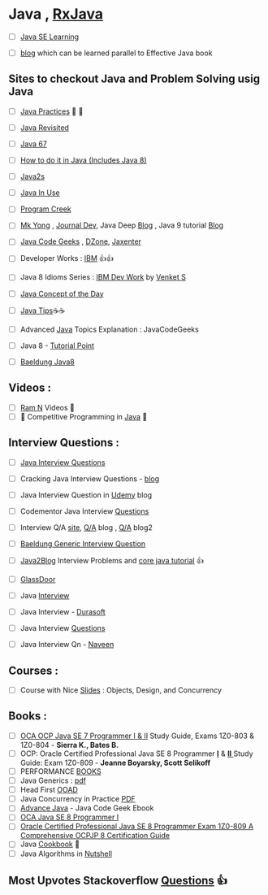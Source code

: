 # Java , [RxJava](https://github.com/adhikariaman01/BookmarkSiteList/tree/master/MyBookmarkedLink/Java/RxJava)
- [ ] [Java SE Learning](https://docs.oracle.com/javase/tutorial/tutorialLearningPaths.html)

- [ ] [blog](https://medium.com/@biratkirat/being-an-effective-java-developer-ab183f2b6c25) which can be learned parallel to Effective Java book

## Sites to checkout Java and Problem Solving usig Java
- [ ] [Java Practices](http://www.javapractices.com/home/HomeAction.do) :dart: :dart:
- [ ] [Java Revisited](http://javarevisited.blogspot.in/)
- [ ] [Java 67](http://www.java67.com/)

- [ ] [How to do it in Java (Includes Java 8)](https://howtodoinjava.com/)
- [ ] [Java2s](http://www.java2s.com/)
- [ ] [Java In Use](http://www.javainuse.com/java)
- [ ] [Program Creek](https://www.programcreek.com/)
- [ ] [Mk Yong](http://www.mkyong.com/tutorials/java-8-tutorials/) , [Journal Dev](https://www.journaldev.com/java-tutorial-java-ee-tutorials?utm_source=website&utm_medium=menubar&utm_campaign=Top-Menu-Bar),  Java Deep [Blog](https://javax0.wordpress.com/) , Java 9 tutorial [Blog](http://www.logicbig.com/tutorials/core-java-tutorial/) 
- [ ] [Java Code Geeks](https://www.javacodegeeks.com/) , [DZone](https://dzone.com/), [Jaxenter](https://jaxenter.com/tag/java-2)
- [ ]  Developer Works : [IBM](https://www.ibm.com/developerworks/learn/java/) :+1::+1:

- [ ]  Java 8 Idioms Series : [IBM Dev Work](https://www.ibm.com/developerworks/views/global/libraryview.jsp?site_id=1&contentarea_by=Java%20technology&sort_by=Date&sort_order=1&start=1&end=11&topic_by=-1&product_by=&type_by=All%20Types&show_abstract=false&search_by=Java%208%20idioms&industry_by=-1&series_title_by=) by [Venket S](http://blog.agiledeveloper.com/)

- [ ]  [Java Concept of the Day](http://javaconceptoftheday.com/jdk-installation/)
- [ ] [Java Tips](https://www.javatips.net/):coffee::coffee:


- [ ] Advanced [Java](https://www.javacodegeeks.com/2015/09/advanced-java.html) Topics Explanation : JavaCodeGeeks
- [ ] Java 8 - [Tutorial Point](https://www.tutorialspoint.com/java8/index.htm)
- [ ] [Baeldung Java8](http://www.baeldung.com/java8)

## Videos :
- [ ] [Ram N](https://ramj2ee.blogspot.in/2015/05/java-tutorial.html) Videos :movie_camera:
- [ ] :round_pushpin: Competitive Programming in [Java](https://www.youtube.com/playlist?list=PLMCXHnjXnTnsWU7jYp9XCKPW8ayl6D8fb) :round_pushpin:

## Interview Questions :
- [ ] [Java Interview Questions](https://java-questions.com/)
- [ ] Cracking Java Interview Questions - [blog](http://crackingjavainterviews.blogspot.com/)
- [ ] Java Interview Question in [Udemy](https://blog.udemy.com/java-interview-questions/) blog
- [ ] Codementor Java Interview [Questions](https://www.codementor.io/blog/java-interview-sample-questions-answers-du107xs23)
- [ ] Interview Q/A [site](http://www.javainterview.in/p/core-java-interview-question-are.html), [Q/A](http://codepumpkin.com/category/interview-questions/core-java-interview-questions/) blog , [Q/A](https://gigster.com/java-interview-questions) blog2
- [ ] [Baeldung Generic Interview Question](http://www.baeldung.com/java-generics-interview-questions)
- [ ] [Java2Blog](https://java2blog.com/core-java-interview-questions-and-answers/) Interview Problems and [core java tutorial](https://java2blog.com/core-java-tutorial-for-beginners-experienced/) :+1:
- [ ] [GlassDoor](https://www.glassdoor.com/Interview/java-interview-questions-SRCH_KT0,4_SDMC.htm)
- [ ] Java [Interview](https://www.youtube.com/playlist?list=PLfi5oI2EMygPcKLx8d_8Jll9eauAhPj2B)
- [ ] Java Interview - [Durasoft](https://www.youtube.com/playlist?list=PLd3UqWTnYXOkc_1jk0BC4JPiBypt_eT-K)
- [ ] Java Interview [Questions](https://www.youtube.com/playlist?list=PLF9tovyahfL020hGgLIsRMZY4bfSLCFUa)
- [ ] Java Interview Qn - [Naveen](https://www.youtube.com/playlist?list=PLFGoYjJG_fqr84PKCp88iPkQDWJSfzaqz)



## Courses :
- [ ] Course with Nice [Slides](http://www.cs.cmu.edu/~charlie/courses/15-214/2017-fall/index.html) : Objects, Design, and Concurrency

## Books : 
- [ ] [OCA OCP Java SE 7 Programmer I & II](https://doc.lagout.org/programmation/Java/OCA_OCP%20Java%20SE%207%20Programmer%20I%20%26%20II%20Study%20Guide%20%28Exams%201Z0-803%20%26%201Z0-804%29%20%5BSierra%20%26%20Bates%202014-10-24%5D.pdf) Study Guide, Exams 1Z0-803 & 1Z0-804 - **Sierra K., Bates B.**
- [ ] OCP: Oracle Certified Professional Java SE 8 Programmer [**I**](https://bittlife.com/books/Jeanne%20Boyarsky,%20Scott%20Selikoff%20-%20Study%20Guide.pdf) & [**II** ](http://files.hii-tech.com/book/SCJP/OCP%20Oracle%20Certified%20Professional%20Java%20SE%208%20Programmer%20II%20Study%20Guide%20Exam%201Z0-809.pdf) Study Guide: Exam 1Z0-809 -  **Jeanne Boyarsky, Scott Selikoff**
- [ ] PERFORMANCE [BOOKS](https://github.com/adhikariaman01/BookmarkSiteList/tree/master/MyBookmarkedLink/Java/Performance)
- [ ] Java Generics : [pdf](https://pdfs.semanticscholar.org/2d4a/a0f63c26dee36310c6c1ce3fe1fe4b4551e9.pdf)
- [ ] Head First [OOAD](https://github.com/MarkPThomas/HeadFirst-OOAD/blob/master/Head%20First%20Object-Oriented%20Analysis%20and%20Design.pdf)
- [ ] Java Concurrency in Practice [PDF](http://www.periodicooficial.oaxaca.gob.mx/files/2011/05/EXT02-2011-05-19.pdf)
- [ ] [Advance Java](http://enos.itcollege.ee/~jpoial/allalaadimised/reading/Advanced-java.pdf) - Java Code Geek Ebook
- [ ] [OCA Java SE 8  Programmer I](http://aad.tpu.ru/1955/Java%20books/OCA%20Java%20SE%208%20Programmer%20I%20Certification%20Guide.pdf)
- [ ] [Oracle Certified Professional Java SE 8 Programmer Exam 1Z0-809 A Comprehensive OCPJP 8 Certification Guide](http://pdf.th7.cn/down/files/1603/Oracle%20Certified%20Professional%20Java%20SE%208%20Programmer%20Exam%201Z0-809.pdf)
- [ ] Java [Cookbook](http://pdf.th7.cn/down/files/1411/Java%20Cookbook,%203rd%20Edition.pdf) :hamburger:
- [ ] Java Algorithms in [Nutshell](https://doc.lagout.org/science/0_Computer%20Science/2_Algorithms/Algorithms%20in%20a%20Nutshell_%20A%20Desktop%20Quick%20Reference%20%282nd%20ed.%29%20%5BHeineman%2C%20Pollice%20%26%20Selkow%202015-11-25%5D%20%28preview%29.pdf)
## Most Upvotes Stackoverflow [Questions](https://stackoverflow.com/questions/tagged/java?sort=votes) :+1:
